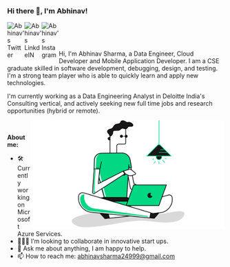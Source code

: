 ### Hi there 👋, I'm Abhinav!

<a href="https://twitter.com/abhinavv_24">
  <img align="left" alt="Abhinav's Twitter" width="40px" src="https://img.icons8.com/nolan/2x/twitter-squared.png" />
</a>
<a href="https://www.linkedin.com/in/abhinav-sharma-17477a134/">
  <img align="left" alt="Abhinav's LinkdeIN" width="40px" src="https://img.icons8.com/nolan/2x/linkedin.png" />
</a>
<a href="https://instagram.com/abhinavv.24">
  <img align="left" alt="Abhinav's Instagram" width="40px" src="https://img.icons8.com/nolan/2x/instagram-new.png" />
</a>

<!-- 
<br />

![](https://activity-graph.herokuapp.com/graph?username=abhinavsharma24&theme=react-dark&hide_border=true&area=true) -->

<br/>
<br/>
<br/>

Hi, I'm Abhinav Sharma, a Data Engineer, Cloud Developer and Mobile Application Developer. I am a CSE graduate skilled in software development, debugging, design, and testing. I'm a strong team player who is able to quickly learn and apply new technologies.

I'm currently working as a Data Engineering Analyst in Deloitte India's Consulting vertical, and actively seeking new full time jobs and research opportunities (hybrid or remote).

<!--   <img align="right" height="350" width="350" alt="GIF" src="https://github.com/AbhinavSharma24/AbhinavSharma24/blob/master/Abhinav%20Sharma%20-%20GIF.gif" />
 -->
 
 <img align="right" hight="300" width="450" alt="GIF" align="right" src="https://github.com/AbhinavSharma24/AbhinavSharma24/blob/master/Photos.png">

 
<br/>

**About me:**

- 🛠 Currently working on Microsoft Azure Services.
- 👨🏻‍💻 I’m looking to collaborate in innovative start ups.
- 💬 Ask me about anything, I am happy to help.
- 📫 How to reach me: abhinavsharma24999@gmail.com


<!-- 
<br />
<img align="center" src="https://github-readme-stats.vercel.app/api/top-langs/?username=abhinavsharma24&layout=compact&theme=dark"/>

<br />
![Top Languages](https://github-readme-stats.vercel.app/api/top-langs/?username=abhinavsharma24)
 -->

